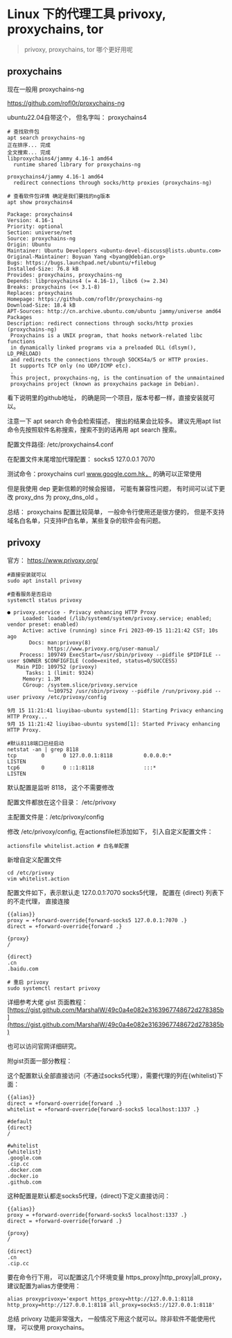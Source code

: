 # Linux 下的代理工具  privoxy, proxychains, tor 
> privoxy, proxychains, tor 哪个更好用呢


## proxychains

现在一般用 proxychains-ng

https://github.com/rofl0r/proxychains-ng

ubuntu22.04自带这个， 但名字叫： proxychains4

```
# 查找软件包
apt search proxychains-ng
正在排序... 完成
全文搜索... 完成  
libproxychains4/jammy 4.16-1 amd64
  runtime shared library for proxychains-ng

proxychains4/jammy 4.16-1 amd64
  redirect connections through socks/http proxies (proxychains-ng)

# 查看软件包详情 确定是我们要找的ng版本
apt show proxychains4

Package: proxychains4
Version: 4.16-1
Priority: optional
Section: universe/net
Source: proxychains-ng
Origin: Ubuntu
Maintainer: Ubuntu Developers <ubuntu-devel-discuss@lists.ubuntu.com>
Original-Maintainer: Boyuan Yang <byang@debian.org>
Bugs: https://bugs.launchpad.net/ubuntu/+filebug
Installed-Size: 76.8 kB
Provides: proxychains, proxychains-ng
Depends: libproxychains4 (= 4.16-1), libc6 (>= 2.34)
Breaks: proxychains (<< 3.1-8)
Replaces: proxychains
Homepage: https://github.com/rofl0r/proxychains-ng
Download-Size: 18.4 kB
APT-Sources: http://cn.archive.ubuntu.com/ubuntu jammy/universe amd64 Packages
Description: redirect connections through socks/http proxies (proxychains-ng)
 Proxychains is a UNIX program, that hooks network-related libc functions
 in dynamically linked programs via a preloaded DLL (dlsym(), LD_PRELOAD)
 and redirects the connections through SOCKS4a/5 or HTTP proxies.
 It supports TCP only (no UDP/ICMP etc).
 .
 This project, proxychains-ng, is the continuation of the unmaintained
 proxychains project (known as proxychains package in Debian).
```

看下说明里的github地址， 的确是同一个项目，版本号都一样，直接安装就可以。

注意一下 apt search 命令会检索描述， 搜出的结果会比较多。 建议先用apt list 命令先按照软件名称搜索，搜索不到的话再用 apt search 搜索。

配置文件路径: /etc/proxychains4.conf

在配置文件末尾增加代理配置： socks5 127.0.0.1 7070

测试命令：proxychains curl www.google.com.hk， 的确可以正常使用

但是我使用 dep 更新信赖的时候会报错， 可能有兼容性问题， 有时间可以试下更改 proxy_dns 为 proxy_dns_old 。

总结： proxychains 配置比较简单， 一般命令行使用还是很方便的， 但是不支持域名白名单，只支持IP白名单，某些复杂的软件会有问题。

## privoxy

官方： https://www.privoxy.org/

```
#直接安装就可以
sudo apt install privoxy

#查看服务是否启动
systemctl status privoxy

● privoxy.service - Privacy enhancing HTTP Proxy
     Loaded: loaded (/lib/systemd/system/privoxy.service; enabled; vendor preset: enabled)
     Active: active (running) since Fri 2023-09-15 11:21:42 CST; 10s ago
       Docs: man:privoxy(8)
             https://www.privoxy.org/user-manual/
    Process: 109749 ExecStart=/usr/sbin/privoxy --pidfile $PIDFILE --user $OWNER $CONFIGFILE (code=exited, status=0/SUCCESS)
   Main PID: 109752 (privoxy)
      Tasks: 1 (limit: 9324)
     Memory: 1.3M
     CGroup: /system.slice/privoxy.service
             └─109752 /usr/sbin/privoxy --pidfile /run/privoxy.pid --user privoxy /etc/privoxy/config

9月 15 11:21:41 liuyibao-ubuntu systemd[1]: Starting Privacy enhancing HTTP Proxy...
9月 15 11:21:42 liuyibao-ubuntu systemd[1]: Started Privacy enhancing HTTP Proxy.

#默认8118端口已经启动
netstat -an | grep 8118
tcp        0      0 127.0.0.1:8118          0.0.0.0:*               LISTEN     
tcp6       0      0 ::1:8118                :::*                    LISTEN
```

默认配置是监听 8118， 这个不需要修改

配置文件都放在这个目录： /etc/privoxy

主配置文件是：/etc/privoxy/config

修改 /etc/privoxy/config, 在actionsfile栏添加如下， 引入自定义配置文件：

```
actionsfile whitelist.action # 白名单配置
```

新增自定义配置文件

```
cd /etc/privoxy
vim whitelist.action
```

配置文件如下，表示默认走 127.0.0.1:7070 socks5代理， 配置在 {direct} 列表下的不走代理， 直接连接

```
{{alias}}
proxy = +forward-override{forward-socks5 127.0.0.1:7070 .}
direct = +forward-override{forward .}

{proxy}
/

{direct}
.cn
.baidu.com
```

```
# 重启 privoxy
sudo systemctl restart privoxy
```

详细参考大佬 gist 页面教程： [https://gist.github.com/MarshalW/49c0a4e082e3163967748672d278385b](https://gist.github.com/MarshalW/49c0a4e082e3163967748672d278385b)

也可以访问官网详细研究。

附gist页面一部分教程：

这个配置默认全部直接访问（不通过socks5代理），需要代理的列在{whitelist}下面：

```
{{alias}}
direct = +forward-override{forward .}
whitelist = +forward-override{forward-socks5 localhost:1337 .}

#default
{direct}
/

#whitelist
{whitelist}
.google.com
.cip.cc
.docker.com
.docker.io
.github.com
```

这种配置是默认都走socks5代理，{direct}下定义直接访问：

```
{{alias}}
proxy = +forward-override{forward-socks5 localhost:1337 .}
direct = +forward-override{forward .}

{proxy}
/

{direct}
.cn
.cip.cc
```

要在命令行下用， 可以配置这几个环境变量 https_proxy|http_proxy|all_proxy，建议配置为alias方便使用：

```
alias proxyprivoxy='export https_proxy=http://127.0.0.1:8118 http_proxy=http://127.0.0.1:8118 all_proxy=socks5://127.0.0.1:8118'
```

总结 privoxy 功能非常强大， 一般情况下用这个就可以。除非软件不能使用代理， 可以使用 proxychains。
